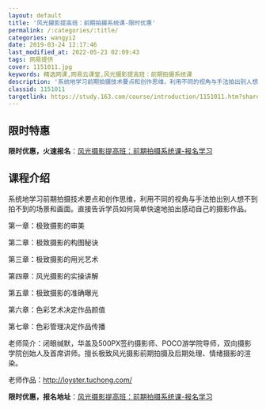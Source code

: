```yaml
---
layout: default
title: '风光摄影提高班：前期拍摄系统课-限时优惠'
permalink: /:categories/:title/
categories: wangyi2
date: 2019-03-24 12:17:46
last_modified_at: 2022-05-23 02:09:43
tags: 网易提供
cover: 1151011.jpg
keywords: 精选网课,网易云课堂,风光摄影提高班：前期拍摄系统课
description: '系统地学习前期拍摄技术要点和创作思维，利用不同的视角与手法拍出别人想不到拍不到的场景和画面。直接告诉学员如何简单快速地拍'
classid: 1151011
targetlink: https://study.163.com/course/introduction/1151011.htm?share=1&shareId=1025206652&utm_campaign=share&utm_medium=iphoneShare&utm_source=&utm_u=1025206652
---
```


## 限时特惠

**限时优惠，火速报名**：[风光摄影提高班：前期拍摄系统课-报名学习](https://study.163.com/course/introduction/1151011.htm?share=1&shareId=1025206652&utm_campaign=share&utm_medium=iphoneShare&utm_source=&utm_u=1025206652)

## 课程介绍

系统地学习前期拍摄技术要点和创作思维，利用不同的视角与手法拍出别人想不到拍不到的场景和画面。直接告诉学员如何简单快速地拍出感动自己的摄影作品。



第一章：极致摄影的审美

第二章：极致摄影的构图秘诀

第三章：极致摄影的用光艺术

第四章：风光摄影的实操讲解

第五章：极致摄影的准确曝光

第六章：色彩艺术决定作品颜值

第七章：色彩管理决定作品传播



老师简介：闭眼缄默，华盖及500PX签约摄影师、POCO游学院导师，双向摄影学院创始人及首席讲师。擅长极致风光摄影前期拍摄及后期处理、情绪摄影的渲染。



老师作品：http://loyster.tuchong.com/

**限时优惠，报名地址**：[风光摄影提高班：前期拍摄系统课-报名学习](https://study.163.com/course/introduction/1151011.htm?share=1&shareId=1025206652&utm_campaign=share&utm_medium=iphoneShare&utm_source=&utm_u=1025206652)

